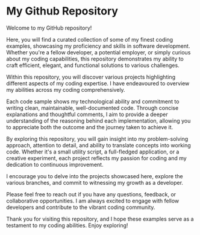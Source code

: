 # My Github Repository
Welcome to my GitHub repository! 

Here, you will find a curated collection of some of my finest coding examples, showcasing my proficiency and skills in software development. Whether you're a fellow developer, a potential employer, or simply curious about my coding capabilities, this repository demonstrates my ability to craft efficient, elegant, and functional solutions to various challenges.

Within this repository, you will discover various projects highlighting different aspects of my coding expertise. I have endeavoured to overview my abilities across my coding comprehensively.

Each code sample shows my technological ability and commitment to writing clean, maintainable, well-documented code. Through concise explanations and thoughtful comments, I aim to provide a deeper understanding of the reasoning behind each implementation, allowing you to appreciate both the outcome and the journey taken to achieve it.

By exploring this repository, you will gain insight into my problem-solving approach, attention to detail, and ability to translate concepts into working code. Whether it's a small utility script, a full-fledged application, or a creative experiment, each project reflects my passion for coding and my dedication to continuous improvement.

I encourage you to delve into the projects showcased here, explore the various branches, and commit to witnessing my growth as a developer. 

Please feel free to reach out if you have any questions, feedback, or collaborative opportunities. I am always excited to engage with fellow developers and contribute to the vibrant coding community.

Thank you for visiting this repository, and I hope these examples serve as a testament to my coding abilities. Enjoy exploring!
